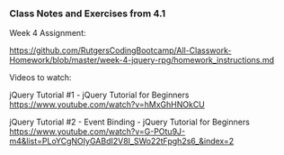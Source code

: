 ### Class Notes and Exercises from 4.1

Week 4 Assignment:

https://github.com/RutgersCodingBootcamp/All-Classwork-Homework/blob/master/week-4-jquery-rpg/homework_instructions.md


Videos to watch:

jQuery Tutorial #1 - jQuery Tutorial for Beginners
https://www.youtube.com/watch?v=hMxGhHNOkCU

jQuery Tutorial #2 - Event Binding - jQuery Tutorial for Beginners
https://www.youtube.com/watch?v=G-POtu9J-m4&list=PLoYCgNOIyGABdI2V8I_SWo22tFpgh2s6_&index=2